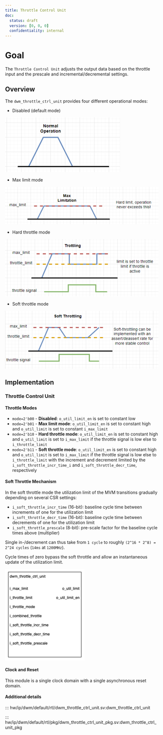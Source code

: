 ```yaml
---
title: Throttle Control Unit
doc:
  status: draft
  version: [0, 0, 0]
  confidentiality: internal
---
```



# Goal

The `Throttle Control Unit` adjusts the output data based on the throttle input and the prescale and incremental/decremental settings.

## Overview


The `dwm_throttle_ctrl_unit` provides four different operational modes:

- Disabled (default mode)

![Disabled mode](./img/tu_disabled_mode.png)

- Max limit mode

![Max limit mode](./img/tu_max_limit_mode.png)

- Hard throttle mode

![Hard throttle mode](./img/tu_hard_throttle_mode.png)

- Soft throttle mode

![Soft throttle mode](./img/tu_soft_throttle_mode.png)

## Implementation

### Throttle Control Unit

#### Throttle Modes

- `mode=2'b00` - **Disabled**: `o_util_limit_en` is set to constant low
- `mode=2'b01` - **Max limit mode**: `o_util_limit_en` is set to constant high and `o_util_limit` is set to constant `i_max_limit`
- `mode=2'b10` - **Hard throttle mode**: `o_util_limit_en` is set to constant high and `o_util_limit` is set to `i_max_limit` if the throttle signal is low else to `i_throttle_limit`
- `mode=2'b11` - **Soft throttle mode**: `o_util_limit_en` is set to constant high and `o_util_limit` is set to `i_max_limit` if the throttle signal is low else to `i_throttle_limit` with the increment and decrement limited by the `i_soft_throttle_incr_time_i` and `i_soft_throttle_decr_time`, respectively

#### Soft Throttle Mechanism

In the soft throttle mode the utilization limit of the MVM transitions gradually depending on several CSR settings:

- `i_soft_throttle_incr_time` (16-bit): baseline cycle time between increments of one for the utilization limit
- `i_soft_throttle_decr_time` (16-bit): baseline cycle time between decrements of one for the utilization limit
- `i_soft_throttle_prescale` (8-bit): pre-scale factor for the baseline cycle times above (multiplier)

Single in-/decrement can thus take from `1 cycle` to roughly `(2^16 * 2^8) = 2^24 cycles` (`14ms` at `1200MHz`).

Cycle times of zero bypass the soft throttle and allow an instantaneous update of the utilization limit.

![Internal block diagram](./img/dwm_throttle_ctrl_unit.drawio.png)

#### Clock and Reset

This module is a single clock domain with a single asynchronous reset domain.

#### Additional details

::: hw/ip/dwm/default/rtl/dwm_throttle_ctrl_unit.sv:dwm_throttle_ctrl_unit

::: hw/ip/dwm/default/rtl/pkg/dwm_throttle_ctrl_unit_pkg.sv:dwm_throttle_ctrl_unit_pkg
